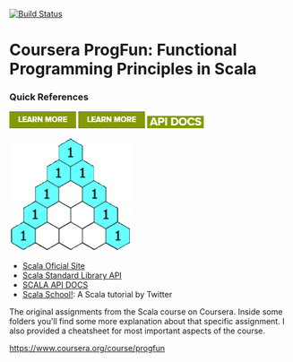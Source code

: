 
[![Build Status](https://travis-ci.org/coursera/courscala.svg)](https://travis-ci.org/coursera/courscala)

Coursera ProgFun: Functional Programming Principles in Scala
============================================================

### Quick References

![](./images/Scala-Learn.PNG?raw=true "Optional Title")
![](./images/scala-learn.png?raw=true "Optional Title")
![](./images/Scala-api-doc.png?raw=true "Optional Title")

<img src="./recfun/images/pascals-triangle.gif"/>

- [Scala Oficial Site](http://www.scala-lang.org/)
- [Scala Standard Library API](http://www.scala-lang.org/api/)
- [SCALA API DOCS](http://docs.scala-lang.org/index.html)
- [Scala School!](http://twitter.github.com/scala_school/): A Scala tutorial by Twitter


The original assignments from the Scala course on Coursera.
Inside some folders you'll find some more explanation about that specific assignment.
I also provided a cheatsheet for most important aspects of the course.

https://www.coursera.org/course/progfun

